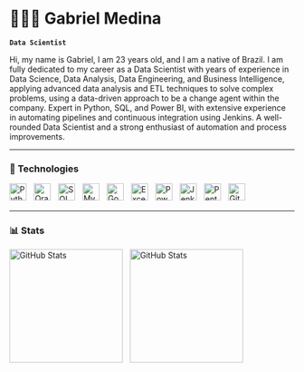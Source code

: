 # 👩🏻‍💻 Gabriel Medina

**`Data Scientist`**

Hi, my name is Gabriel, I am 23 years old, and I am a native of Brazil. I am fully dedicated to my career as a Data Scientist with years of experience in Data Science, Data Analysis, Data Engineering, and Business Intelligence, applying advanced data analysis and ETL techniques to solve complex problems, using a data-driven approach to be a change agent within the company. Expert in Python, SQL, and Power BI, with extensive experience in automating pipelines and continuous integration using Jenkins. A well-rounded Data Scientist and a strong enthusiast of automation and process improvements.

---

### 🤖 Technologies

<img 
    align="left" 
    alt="Python" 
    title="Python"
    width="30px" 
    style="padding-right: 10px;" 
    src="https://cdn.jsdelivr.net/gh/devicons/devicon@latest/icons/python/python-original.svg" 
/>
<img 
    align="left" 
    alt="Oracle" 
    title="Oracle"
    width="30px" 
    style="padding-right: 10px;" 
    src="https://cdn.jsdelivr.net/gh/devicons/devicon@latest/icons/oracle/oracle-original.svg" 
/>
<img 
    align="left" 
    alt="SQL" 
    title="SQL"
    width="30px" 
    style="padding-right: 10px;" 
    src="https://cdn.jsdelivr.net/gh/devicons/devicon@latest/icons/sqldeveloper/sqldeveloper-original.svg"
/>
<img 
    align="left" 
    alt="MySQL" 
    title="MySQL"
    width="30px" 
    style="padding-right: 10px;" 
    src="https://cdn.jsdelivr.net/gh/devicons/devicon@latest/icons/mysql/mysql-original.svg"
/>
<img 
    align="left" 
    alt="Google Sheets" 
    title="Google Sheets"
    width="30px" 
    style="padding-right: 10px;" 
    src="https://upload.wikimedia.org/wikipedia/commons/a/ae/Google_Sheets_2020_Logo.svg"
/>
<img 
    align="left" 
    alt="Excel" 
    title="Excel"
    width="30px" 
    style="padding-right: 10px;" 
    src="https://upload.wikimedia.org/wikipedia/commons/3/34/Microsoft_Office_Excel_%282019%E2%80%93present%29.svg"
/>
<img 
    align="left" 
    alt="Power BI" 
    title="Power BI"
    width="30px" 
    style="padding-right: 10px;" 
    src="https://uxwing.com/wp-content/themes/uxwing/download/brands-and-social-media/power-bi-icon.png"
/>
<img 
    align="left" 
    alt="Jenkins" 
    title="Jenkins"
    width="30px" 
    style="padding-right: 10px;" 
    src="https://www.jenkins.io/images/logos/jenkins/jenkins.svg"
/>
<img 
    align="left" 
    alt="Pentaho" 
    title="Pentaho"
    width="30px" 
    style="padding-right: 10px;" 
    src="https://agail.com.br/wp-content/uploads/2020/12/pdi.png"
/>
<img 
    align="left" 
    alt="Git" 
    title="Git"
    width="30px" 
    style="padding-right: 10px;" 
    src="https://cdn.jsdelivr.net/gh/devicons/devicon@latest/icons/git/git-original.svg" 
/>

<br/>
<br/>

---

### 📊 Stats

<p>
  <img 
    align="left" 
    alt="GitHub Stats" 
    height="200" 
    style="padding-right: 10px;" 
    src="https://github-readme-stats.vercel.app/api?username=2001GMedina&show_icons=true&theme=tokyonight&include_all_commits=true" 
  />

<img 
      align="left" 
      alt="GitHub Stats" 
      height="200" 
      src="https://github-readme-stats.vercel.app/api/top-langs/?username=2001GMedina&theme=tokyonight&layout=compact&custom_title=Repositories&langs_count=9" 
  />

</p>
